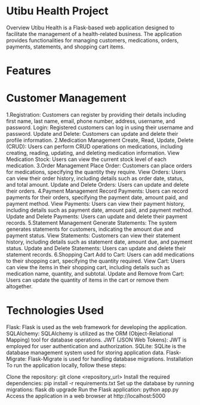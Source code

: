 # Utibu Health Project
Overview
Utibu Health is a Flask-based web application designed to facilitate the management of a health-related business. The application provides functionalities for managing customers, medications, orders, payments, statements, and shopping cart items.

# Features
# Customer Management
1.Registration: Customers can register by providing their details including first name, last name, email, phone number, address, username, and password.
  Login: Registered customers can log in using their username and password.
  Update and Delete: Customers can update and delete their profile information.
2.Medication Management
  Create, Read, Update, Delete (CRUD): Users can perform CRUD operations on medications, including creating, reading, updating, and deleting medication information.
  View Medication Stock: Users can view the current stock level of each medication.
3.Order Management
  Place Order: Customers can place orders for medications, specifying the quantity they require.
  View Orders: Users can view their order history, including details such as order date, status, and total amount.
  Update and Delete Orders: Users can update and delete their orders.
4.Payment Management
 Record Payments: Users can record payments for their orders, specifying the payment date, amount paid, and payment method.
 View Payments: Users can view their payment history, including details such as payment date, amount paid, and payment method.
 Update and Delete Payments: Users can update and delete their payment records.
5.Statement Management
 Generate Statements: The system generates statements for customers, indicating the amount due and payment status.
 View Statements: Customers can view their statement history, including details such as statement date, amount due, and payment status.
 Update and Delete Statements: Users can update and delete their statement records.
6.Shopping Cart
 Add to Cart: Users can add medications to their shopping cart, specifying the quantity required.
 View Cart: Users can view the items in their shopping cart, including details such as medication name, quantity, and subtotal.
 Update and Remove from Cart: Users can update the quantity of items in the cart or remove them altogether.

# Technologies Used
Flask: Flask is used as the web framework for developing the application.
SQLAlchemy: SQLAlchemy is utilized as the ORM (Object-Relational Mapping) tool for database operations.
JWT (JSON Web Tokens): JWT is employed for user authentication and authorization.
SQLite: SQLite is the database management system used for storing application data.
Flask-Migrate: Flask-Migrate is used for handling database migrations.
Installation
To run the application locally, follow these steps:

Clone the repository: git clone <repository_url>
Install the required dependencies: pip install -r requirements.txt
Set up the database by running migrations: flask db upgrade
Run the Flask application: python app.py
Access the application in a web browser at http://localhost:5000
